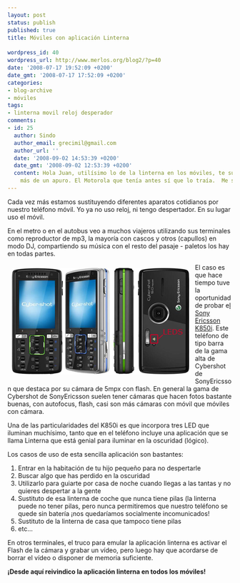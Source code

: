 ```yaml
---
layout: post
status: publish
published: true
title: Móviles con aplicación Linterna

wordpress_id: 40
wordpress_url: http://www.merlos.org/blog2/?p=40
date: '2008-07-17 19:52:09 +0200'
date_gmt: '2008-07-17 17:52:09 +0200'
categories:
- blog-archive
- móviles
tags:
- linterna movil reloj desperador
comments:
- id: 25
  author: Sindo
  author_email: grecimil@gmail.com
  author_url: ''
  date: '2008-09-02 14:53:39 +0200'
  date_gmt: '2008-09-02 12:53:39 +0200'
  content: Hola Juan, utilísimo lo de la linterna en los móviles, te suele sacar de
    más de un apuro. El Motorola que tenía antes sí que lo traía.  Me sumo a esa reivindicación!!
---
```

<p>Cada vez más estamos sustituyendo diferentes aparatos cotidianos por nuestro teléfono móvil. Yo ya no uso reloj, ni tengo despertador. En su lugar uso el móvil.</p>
<p>En el metro o en el autobus veo a muchos viajeros utilizando sus terminales como reproductor de mp3, la mayoría con cascos y otros (capullos) en modo DJ, compartiendo su música con el resto del pasaje - paletos los hay en todas partes.</p>
<p><img class="alignleft" style="margin: 10px; float: left;" src="/assets/posts/dropbox/k850i.png" alt="SE k850i" width="400" height="238" />El caso es que hace tiempo tuve la oportunidad de probar e<a title="Página oficial de SonyEricsson K850i" href="http://www.sonyericsson.com/cws/products/mobilephones/overview/k850i?cc=es&amp;lc=es">l Sony Ericsson K850i</a>. Este teléfono de tipo barra de la gama alta de Cybershot de SonyEricsson que destaca por su cámara de 5mpx con flash. En general la gama de Cybershot de SonyEricsson suelen tener cámaras que hacen fotos bastante buenas, con autofocus, flash, casi son más cámaras con móvil que móviles con cámara.</p>
<p>Una de las particularidades del K850i es que incorpora tres LED que iluminan muchísimo, tanto que en el teléfono incluye una aplicación que se llama Linterna que está genial para iluminar en la oscuridad (lógico).</p>
<p>Los casos de uso de esta sencilla aplicación son bastantes:</p>
<ol>
<li>Entrar en la habitación de tu hijo pequeño para no despertarle</li>
<li>Buscar algo que has perdido en la oscuridad</li>
<li>Utilizarlo para guiarte por casa de noche cuando llegas a las tantas y no quieres despertar a la gente</li>
<li>Sustituto de esa linterna de coche que nunca tiene pilas (la linterna puede no tener pilas, pero  nunca permitiremos que nuestro teléfono se quede sin batería ¡nos quedaríamos socialmente incomunicados!</li>
<li>Sustituto de la linterna de casa que tampoco tiene pilas</li>
<li>etc...</li>
</ol>
<p>En otros terminales, el truco para emular la aplicación linterna es activar el Flash de la cámara y grabar un vídeo, pero luego hay que acordarse de borrar el vídeo o disponer de memoria suficiente.</p>
<p><strong>¡Desde aquí reivindico la aplicación linterna en todos los móviles!</strong></p>

